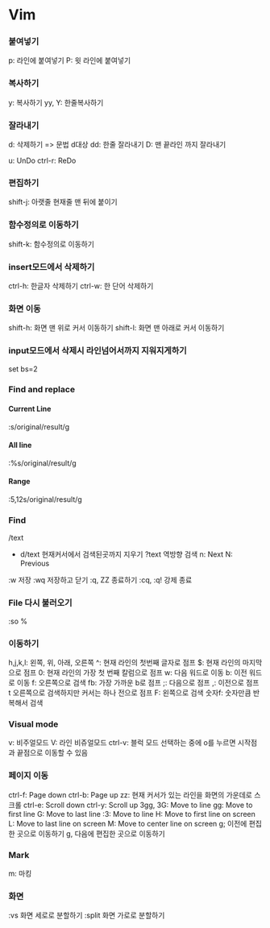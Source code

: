 # Vim

### 붙여넣기
p: 라인에 붙여넣기
P: 윗 라인에 붙여넣기

### 복사하기
y: 복사하기
yy, Y: 한줄복사하기

### 잘라내기
d: 삭제하기 => 문법 d대상 
dd: 한줄 잘라내기
D: 맨 끝라인 까지 잘라내기

u: UnDo
ctrl-r: ReDo

### 편집하기
shift-j: 아랫줄 현재줄 맨 뒤에 붙이기

### 함수정의로 이동하기
shift-k: 함수정의로 이동하기

### insert모드에서 삭제하기
ctrl-h: 한글자 삭제하기
ctrl-w: 한 단어 삭제하기

### 화면 이동
shift-h: 화면 맨 위로 커서 이동하기
shift-l: 화면 맨 아래로 커서 이동하기

### input모드에서 삭제시 라인넘어서까지 지워지게하기
set bs=2

### Find and replace
#### Current Line
:s/original/result/g

#### All line
:%s/original/result/g

#### Range
:5,12s/original/result/g

### Find
/text
* d/text 현재커서에서 검색된곳까지 지우기
?text 역방향 검색
n: Next
N: Previous

:w 저장
:wq 저장하고 닫기
:q, ZZ 종료하기
:cq, :q! 강제 종료

### File 다시 불러오기
:so %

### 이동하기
h,j,k,l: 왼쪽, 위, 아래, 오른쪽
^: 현재 라인의 첫번째 글자로 점프 
$: 현재 라인의 마지막으로 점프
0: 현재 라인의 가장 첫 번째 칼럼으로 점프
w: 다음 워드로 이동
b: 이전 워드로 이동
f<a-z>: 오른쪽으로 검색 fb: 가장 가까운 b로 점프
  ;: 다음으로 점프
  ,: 이전으로 점프
t<a-z> 오른쪽으로 검색하지만 커서는 하나 전으로 점프
F<a-z>: 왼쪽으로 검색 
숫자f: 숫자만큼 반복해서 검색

### Visual mode
v: 비주얼모드
V: 라인 비쥬얼모드
ctrl-v: 블럭 모드
선택하는 중에 o를 누르면 시작점과 끝점으로 이동할 수 있음

### 페이지 이동
ctrl-f: Page down
ctrl-b: Page up
zz: 현재 커서가 있는 라인을 화면의 가운데로 스크롤
ctrl-e: Scroll down
ctrl-y: Scroll up
3gg, 3G: Move to line
gg: Move to first line
G: Move to last line
:3: Move to line
H: Move to first line on screen
L: Move to last line on screen
M: Move to center line on screen
g; 이전에 편집한 곳으로 이동하기
g, 다음에 편집한 곳으로 이동하기

### Mark
m<a-z>: 마킹

### 화면
:vs 화면 세로로 분할하기 
:split 화면 가로로 분할하기
